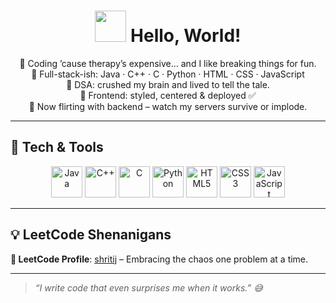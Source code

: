 <!-- Animated Greeting -->
<h1 align="center"> <img src="https://media.giphy.com/media/hvRJCLFzcasrR4ia7z/giphy.gif" width="50"/> Hello, World!</h1>

<!-- Funny & Frank Bio -->
<p align="center">
  💸 Coding ’cause therapy’s expensive… and I like breaking things for fun.<br/>
  🎯 Full-stack-ish: Java · C++ · C · Python · HTML · CSS · JavaScript<br/>
  🧠 DSA: crushed my brain and lived to tell the tale.<br/>
  🎨 Frontend: styled, centered & deployed ✅<br/>
  🚀 Now flirting with backend – watch my servers survive or implode.
</p>

---

## 🎉 Tech & Tools

<p align="center">
  <img src="https://cdn.jsdelivr.net/gh/devicons/devicon/icons/java/java-original.svg" width="50" title="Java" />
  <img src="https://cdn.jsdelivr.net/gh/devicons/devicon/icons/cplusplus/cplusplus-original.svg" width="50" title="C++" />
  <img src="https://cdn.jsdelivr.net/gh/devicons/devicon/icons/c/c-original.svg" width="50" title="C" />
  <img src="https://cdn.jsdelivr.net/gh/devicons/devicon/icons/python/python-original.svg" width="50" title="Python" />
  <img src="https://cdn.jsdelivr.net/gh/devicons/devicon/icons/html5/html5-original.svg" width="50" title="HTML5" />
  <img src="https://cdn.jsdelivr.net/gh/devicons/devicon/icons/css3/css3-original.svg" width="50" title="CSS3" />
  <img src="https://cdn.jsdelivr.net/gh/devicons/devicon/icons/javascript/javascript-original.svg" width="50" title="JavaScript" />
</p>

---

## 💡 LeetCode Shenanigans

**🔗 LeetCode Profile**: [shritij](https://leetcode.com/shritij/) – Embracing the chaos one problem at a time.

---

> *“I write code that even surprises me when it works.” 😅* 
